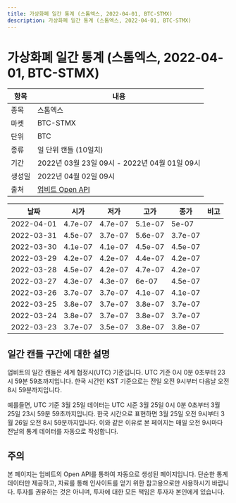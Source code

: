 ```yaml
---
title: 가상화폐 일간 통계 (스톰엑스, 2022-04-01, BTC-STMX)
description: 가상화폐 일간 통계 (스톰엑스, 2022-04-01, BTC-STMX)
---
```



가상화폐 일간 통계 (스톰엑스, 2022-04-01, BTC-STMX)
===

|항목|내용|
|--|--|
|종목|스톰엑스|
|마켓|BTC-STMX|
|단위|BTC|
|종류|일 단위 캔들 (10일치)|
|기간|2022년 03월 23일 09시 - 2022년 04월 01일 09시|
|생성일|2022년 04월 02일 09시|
|출처|[업비트 Open API](https://docs.upbit.com)|


|날짜|시가|저가|고가|종가|비고|
|--|--|--|--|--|--|
|2022-04-01|4.7e-07|4.7e-07|5.1e-07|5e-07|    |
|2022-03-31|4.5e-07|3.7e-07|5.6e-07|3.7e-07|    |
|2022-03-30|4.1e-07|4.1e-07|4.5e-07|4.5e-07|    |
|2022-03-29|4.2e-07|4.2e-07|4.4e-07|4.2e-07|    |
|2022-03-28|4.5e-07|4.2e-07|4.7e-07|4.2e-07|    |
|2022-03-27|4.3e-07|4.3e-07|6e-07|4.5e-07|    |
|2022-03-26|3.7e-07|3.7e-07|4.1e-07|4.1e-07|    |
|2022-03-25|3.8e-07|3.7e-07|3.8e-07|3.7e-07|    |
|2022-03-24|3.8e-07|3.7e-07|3.8e-07|3.7e-07|    |
|2022-03-23|3.7e-07|3.5e-07|3.8e-07|3.8e-07|    |


일간 캔들 구간에 대한 설명
---


업비트의 일간 캔들은 세계 협정시(UTC) 기준입니다. 
UTC 기준 0시 0분 0초부터 23시 59분 59초까지입니다. 
한국 시간인 KST 기준으로는 전일 오전 9시부터 다음날 오전 8시 59분까지입니다. 


예를들면, UTC 기준 3월 25일 데이터는 UTC 시준 3월 25일 0시 0분 0초부터 3월 25일 23시 59분 59초까지입니다. 
한국 시간으로 표현하면 3월 25일 오전 9시부터 3월 26일 오전 8시 59분까지입니다. 
이와 같은 이유로 본 페이지는 매일 오전 9시마다 전날의 통계 데이터를 자동으로 작성합니다. 


주의
---


본 페이지는 업비트의 Open API를 통하여 자동으로 생성된 페이지입니다. 
단순한 통계 데이터만 제공하고, 자료를 통해 인사이트를 얻기 위한 참고용으로만 사용하시기 바랍니다. 
투자를 권유하는 것은 아니며, 투자에 대한 모든 책임은 투자자 본인에게 있습니다. 
